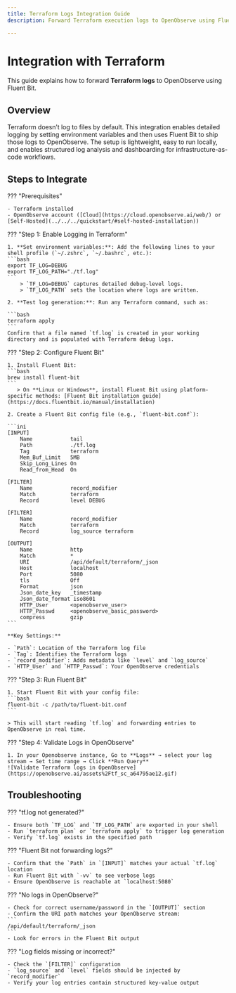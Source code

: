 ```yaml
---
title: Terraform Logs Integration Guide  
description: Forward Terraform execution logs to OpenObserve using Fluent Bit for real-time analysis and search.

---
```


# Integration with Terraform

This guide explains how to forward **Terraform logs** to OpenObserve using Fluent Bit. 

## Overview

Terraform doesn’t log to files by default. This integration enables detailed logging by setting environment variables and then uses Fluent Bit to ship those logs to OpenObserve. The setup is lightweight, easy to run locally, and enables structured log analysis and dashboarding for infrastructure-as-code workflows.

## Steps to Integrate

??? "Prerequisites"

    - Terraform installed
    - OpenObserve account ([Cloud](https://cloud.openobserve.ai/web/) or [Self-Hosted](../../../quickstart/#self-hosted-installation))

??? "Step 1: Enable Logging in Terraform"

    1. **Set environment variables:**: Add the following lines to your shell profile (`~/.zshrc`, `~/.bashrc`, etc.):
    ```bash
    export TF_LOG=DEBUG
    export TF_LOG_PATH="./tf.log"
    ```
        > `TF_LOG=DEBUG` captures detailed debug-level logs.  
        > `TF_LOG_PATH` sets the location where logs are written.

    2. **Test log generation:**: Run any Terraform command, such as:

    ```bash
    terraform apply
    ```
    Confirm that a file named `tf.log` is created in your working directory and is populated with Terraform debug logs.

??? "Step 2: Configure Fluent Bit"

    1. Install Fluent Bit:
    ```bash
    brew install fluent-bit
    ```
       > On **Linux or Windows**, install Fluent Bit using platform-specific methods: [Fluent Bit installation guide](https://docs.fluentbit.io/manual/installation)

    2. Create a Fluent Bit config file (e.g., `fluent-bit.conf`):

    ```ini
    [INPUT]
        Name            tail
        Path            ./tf.log
        Tag             terraform
        Mem_Buf_Limit   5MB
        Skip_Long_Lines On
        Read_from_Head  On

    [FILTER]
        Name            record_modifier
        Match           terraform
        Record          level DEBUG

    [FILTER]
        Name            record_modifier
        Match           terraform
        Record          log_source terraform

    [OUTPUT]
        Name            http
        Match           *
        URI             /api/default/terraform/_json
        Host            localhost
        Port            5080
        tls             Off
        Format          json
        Json_date_key   _timestamp
        Json_date_format iso8601
        HTTP_User       <openobserve_user>
        HTTP_Passwd     <openobserve_basic_password>
        compress        gzip
    ```

    **Key Settings:**

    - `Path`: Location of the Terraform log file
    - `Tag`: Identifies the Terraform logs
    - `record_modifier`: Adds metadata like `level` and `log_source`
    - `HTTP_User` and `HTTP_Passwd`: Your OpenObserve credentials
    

??? "Step 3: Run Fluent Bit"

    1. Start Fluent Bit with your config file:
    ```bash
    fluent-bit -c /path/to/fluent-bit.conf
    ```

    > This will start reading `tf.log` and forwarding entries to OpenObserve in real time.

??? "Step 4: Validate Logs in OpenObserve"

    1. In your Openobserve instance, Go to **Logs** → select your log stream → Set time range → Click **Run Query**
    ![Validate Terraform logs in OpenObserve](https://openobserve.ai/assets%2Ftf_sc_a64795ae12.gif)

## Troubleshooting

??? "tf.log not generated?"

    - Ensure both `TF_LOG` and `TF_LOG_PATH` are exported in your shell
    - Run `terraform plan` or `terraform apply` to trigger log generation
    - Verify `tf.log` exists in the specified path


??? "Fluent Bit not forwarding logs?"

    - Confirm that the `Path` in `[INPUT]` matches your actual `tf.log` location
    - Run Fluent Bit with `-vv` to see verbose logs
    - Ensure OpenObserve is reachable at `localhost:5080`

??? "No logs in OpenObserve?"

    - Check for correct username/password in the `[OUTPUT]` section
    - Confirm the URI path matches your OpenObserve stream:
    ```
    /api/default/terraform/_json
    ```
    - Look for errors in the Fluent Bit output

??? "Log fields missing or incorrect?"

    - Check the `[FILTER]` configuration
    - `log_source` and `level` fields should be injected by `record_modifier`
    - Verify your log entries contain structured key-value output
